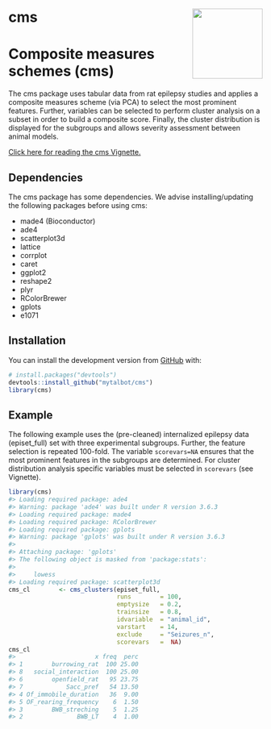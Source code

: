 
<!-- README.md is generated from README.Rmd. Please edit that file -->

# cms <img src="https://talbotsr.com/cms/logo.png" align="right" height="139" />

# Composite measures schemes (cms)

The cms package uses tabular data from rat epilepsy studies and applies
a composite measures scheme (via PCA) to select the most prominent
features. Further, variables can be selected to perform cluster analysis
on a subset in order to build a composite score. Finally, the cluster
distribution is displayed for the subgroups and allows severity
assessment between animal models.

[Click here for reading the cms
Vignette.](http://talbotsr.com/cms/articles/cms.html)

## Dependencies

The cms package has some dependencies. We advise installing/updating the
following packages before using cms:

  - made4 (Bioconductor)
  - ade4  
  - scatterplot3d  
  - lattice  
  - corrplot  
  - caret  
  - ggplot2  
  - reshape2  
  - plyr  
  - RColorBrewer  
  - gplots  
  - e1071

## Installation

You can install the development version from
[GitHub](https://github.com/) with:

``` r
# install.packages("devtools")
devtools::install_github("mytalbot/cms")
library(cms)
```

## Example

The following example uses the (pre-cleaned) internalized epilepsy data
(episet\_full) set with three experimental subgroups. Further, the
feature selection is repeated 100-fold. The variable `scorevars=NA`
ensures that the most prominent features in the subgroups are
determined. For cluster distribution analysis specific variables must be
selected in `scorevars` (see Vignette).

``` r
library(cms)
#> Loading required package: ade4
#> Warning: package 'ade4' was built under R version 3.6.3
#> Loading required package: made4
#> Loading required package: RColorBrewer
#> Loading required package: gplots
#> Warning: package 'gplots' was built under R version 3.6.3
#> 
#> Attaching package: 'gplots'
#> The following object is masked from 'package:stats':
#> 
#>     lowess
#> Loading required package: scatterplot3d
cms_cl        <- cms_clusters(episet_full, 
                              runs        = 100, 
                              emptysize   = 0.2, 
                              trainsize   = 0.8, 
                              idvariable  = "animal_id", 
                              varstart    = 14, 
                              exclude     = "Seizures_n",
                              scorevars   =  NA) 
cms_cl
#>                      x freq  perc
#> 1        burrowing_rat  100 25.00
#> 8   social_interaction  100 25.00
#> 6        openfield_rat   95 23.75
#> 7            Sacc_pref   54 13.50
#> 4 Of_immobile_duration   36  9.00
#> 5 OF_rearing_frequency    6  1.50
#> 3        BWB_streching    5  1.25
#> 2               BWB_LT    4  1.00
```
